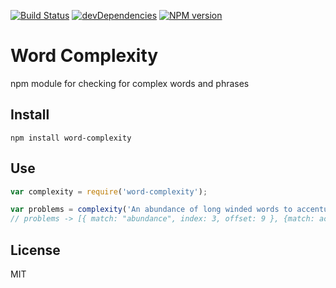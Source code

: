 [![Build Status](https://travis-ci.org/duereg/word-complexity.svg?branch=master)](https://travis-ci.org/duereg/word-complexity)
[![devDependencies](https://david-dm.org/duereg/word-complexity/dev-status.png)](https://david-dm.org/duereg/word-complexity#info=devDependencies&view=table)
[![NPM version](https://badge.fury.io/js/word-complexity.svg)](http://badge.fury.io/js/word-complexity)

# Word Complexity

npm module for checking for complex words and phrases

## Install

```shell
npm install word-complexity
```

## Use

```javascript
var complexity = require('word-complexity');

var problems = complexity('An abundance of long winded words to accentuate this boring sentence......');
// problems -> [{ match: "abundance", index: 3, offset: 9 }, {match: accentuate, ....}]
```

## License
MIT
